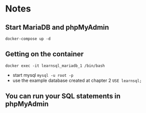 # Notes
## Start MariaDB and phpMyAdmin
``
docker-compose up -d
``
## Getting on the container
``
docker exec -it learnsql_mariadb_1 /bin/bash
``

+ start mysql
``mysql -u root -p``
+ use the example database created at chapter 2
``USE learnsql;``
## You can run your SQL statements in phpMyAdmin
